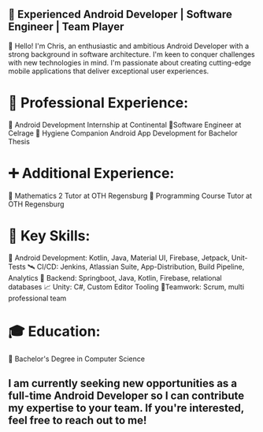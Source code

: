 ## 📱 Experienced Android Developer | Software Engineer | Team Player

👋 Hello! I'm Chris, an enthusiastic and ambitious Android Developer with a strong background in software architecture. I'm keen to conquer challenges with new technologies in mind. I'm passionate about creating cutting-edge mobile applications that deliver exceptional user experiences.

# 💼 Professional Experience:
🔹 Android Development Internship at Continental
🔹Software Engineer at Celrage
🔹 Hygiene Companion Android App Development for Bachelor Thesis

# ➕ Additional Experience:
🔹 Mathematics 2 Tutor at OTH Regensburg
🔹 Programming Course Tutor at OTH Regensburg

# 🔑 Key Skills:
 📲 Android Development: Kotlin, Java, Material UI, Firebase, Jetpack, Unit-Tests
 🛰️ CI/CD: Jenkins, Atlassian Suite, App-Distribution, Build Pipeline, Analytics
 🔐 Backend: Springboot, Java, Kotlin, Firebase, relational databases
 📈 Unity: C#, Custom Editor Tooling
 💬Teamwork: Scrum, multi professional team

# 🎓 Education:
🔹 Bachelor's Degree in Computer Science

## I am currently seeking new opportunities as a full-time Android Developer so I can contribute my expertise to your team. If you're interested, feel free to reach out to me!
